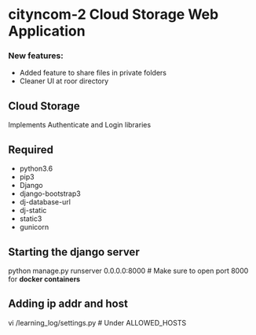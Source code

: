 # cityncom-2 Cloud Storage Web Application
### New features:
- Added feature to share files in private folders
- Cleaner UI at roor directory

## Cloud Storage 
Implements Authenticate and Login libraries 

## Required
- python3.6
- pip3
- Django
- django-bootstrap3
- dj-database-url
- dj-static
- static3
- gunicorn

## Starting the django server
python manage.py runserver 0.0.0.0:8000 # Make sure to open port 8000 for **docker containers**

## Adding ip addr and host
vi /learning_log/settings.py # Under ALLOWED_HOSTS

